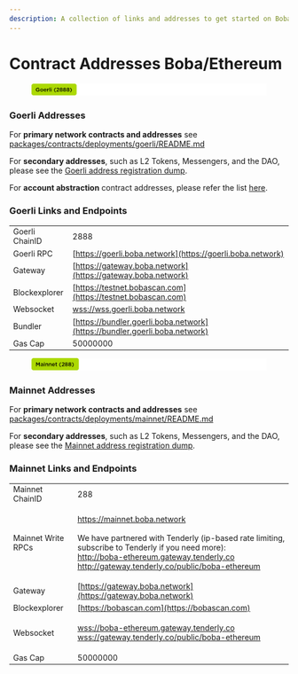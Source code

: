 ```yaml
---
description: A collection of links and addresses to get started on Boba-Ethereum
---
```


# Contract Addresses Boba/Ethereum

<figure><img src="../../.gitbook/assets/goerli 2888.png" alt=""><figcaption></figcaption></figure>

### Goerli Addresses

For **primary network contracts and addresses** see [packages/contracts/deployments/goerli/README.md](https://github.com/bobanetwork/boba/tree/master/packages/contracts/deployments/goerli/)

For **secondary addresses**, such as L2 Tokens, Messengers, and the DAO, please see the [Goerli address registration dump](https://github.com/bobanetwork/boba/tree/master/packages/boba/register/addresses/addressesGoerli\_0x6FF9c8FF8F0B6a0763a3030540c21aFC721A9148.json).

For **account abstraction** contract addresses, please refer the list [here](https://github.com/bobanetwork/boba/blob/develop/packages/boba/account-abstraction/deployments/boba\_goerli/addresses.json).

### Goerli Links and Endpoints

|                |                                                                            |
| -------------- | -------------------------------------------------------------------------- |
| Goerli ChainID | 2888                                                                       |
| Goerli RPC     | [https://goerli.boba.network](https://goerli.boba.network)                 |
| Gateway        | [https://gateway.boba.network](https://gateway.boba.network)               |
| Blockexplorer  | [https://testnet.bobascan.com](https://testnet.bobascan.com)               |
| Websocket      | [wss://wss.goerli.boba.network](wss://wss.goerli.boba.network)             |
| Bundler        | [https://bundler.goerli.boba.network](https://bundler.goerli.boba.network) |
| Gas Cap        | 50000000                                                                   |

<figure><img src="../../.gitbook/assets/mainnet 288.png" alt=""><figcaption></figcaption></figure>

### Mainnet Addresses

For **primary network contracts and addresses** see [packages/contracts/deployments/mainnet/README.md](https://github.com/bobanetwork/boba/tree/master/packages/contracts/deployments/mainnet/)

For **secondary addresses**, such as L2 Tokens, Messengers, and the DAO, please see the [Mainnet address registration dump](https://github.com/bobanetwork/boba/tree/master/packages/boba/register/addresses/addressesMainnet\_0x8376ac6C3f73a25Dd994E0b0669ca7ee0C02F089.json).

### Mainnet Links and Endpoints

|                    |                                                                                                                                                                                                                                                                                                                                                                                                             |
| ------------------ | ----------------------------------------------------------------------------------------------------------------------------------------------------------------------------------------------------------------------------------------------------------------------------------------------------------------------------------------------------------------------------------------------------------- |
| Mainnet ChainID    | 288                                                                                                                                                                                                                                                                                                                                                                                                         |
| Mainnet Write RPCs | <p><a href="https://mainnet.boba.network">https://mainnet.boba.network</a><br><br>We have partnered with Tenderly (ip-based rate limiting, subscribe to Tenderly if you need more):<br><a href="http://boba-ethereum.gateway.tenderly.co">http://boba-ethereum.gateway.tenderly.co</a><br><a href="http://gateway.tenderly.co/public/boba-ethereum">http://gateway.tenderly.co/public/boba-ethereum</a></p> |
| Gateway            | [https://gateway.boba.network](https://gateway.boba.network)                                                                                                                                                                                                                                                                                                                                                |
| Blockexplorer      | [https://bobascan.com](https://bobascan.com)                                                                                                                                                                                                                                                                                                                                                                |
| Websocket          | <p><a href="wss://boba-ethereum.gateway.tenderly.co">wss://boba-ethereum.gateway.tenderly.co</a><br><a href="wss://gateway.tenderly.co/public/boba-ethereum">wss://gateway.tenderly.co/public/boba-ethereum</a></p>                                                                                                                                                                                         |
| Gas Cap            | 50000000                                                                                                                                                                                                                                                                                                                                                                                                    |
